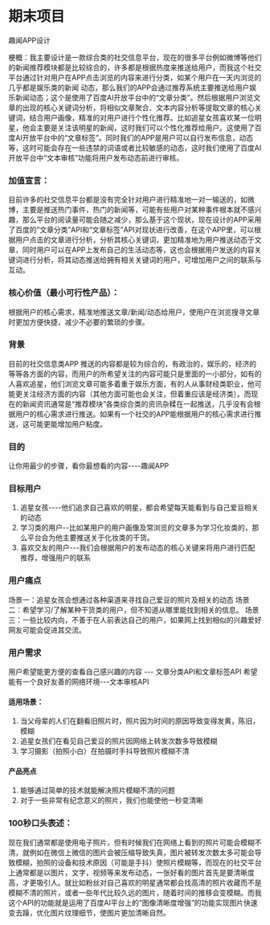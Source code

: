 # 期末项目

趣闻APP设计

梗概：我主要设计是一款综合类的社交信息平台，现在的很多平台例如微博等他们的新闻推荐模块都是比较综合的，许多都是根据热度来推送给用户，而我这个社交平台通过针对用户在APP点击浏览的内容来进行分类，如某个用户在一天内浏览的几乎都是娱乐类的新闻 动态，那么我们的APP会通过推荐系统主要推送给用户娱乐新闻动态；这个是使用了百度AI开放平台中的“文章分类”。然后根据用户浏览文章的出现的核心关键词分析，将相似文章聚合、文本内容分析等提取文章的核心关键词，结合用户画像，精准的对用户进行个性化推荐。比如追星女孩喜欢某一位明星，他会主要是关注该明星的新闻，这时我们可以个性化推荐给用户。这使用了百度AI开放平台中的“文章标签”。同时我们的APP是用户可以自行发布信息，动态等，这时可能会存在一些违禁的词语或者比较敏感的动态，这时我们使用了百度AI开放平台中“文本审核”功能将用户发布动态前进行审核。



### 加值宣言：
目前许多的社交信息平台都是没有完全针对用户进行精准地一对一输送的，如微博，主要是推送热门事件，热门的新闻等，可能有些用户对某种事件根本就不感兴趣，那么平台的阅读量可能会随之减少，那么基于这个现状，现在设计的APP采用了百度的“文章分类”API和“文章标签”API对现状进行改善，在这个APP里，可以根据用户点击的文章进行分析，分析其核心关键词，更加精准地为用户推送动态于文章，同时用户可以在APP上发布自己的生活动态等，这也会根据用户发送的内容关键词进行分析，将其动态推送给拥有相关关键词的用户，可增加用户之间的联系与互动。


### 核心价值（最小可行性产品）：
根据用户的核心需求，精准地推送文章/新闻/动态给用户，使用户在浏览搜寻文章时更加方便快捷，减少不必要的繁琐的步骤。


### 背景
目前的社交信息类APP 推送的内容都是较为综合的，有政治的，娱乐的，经济的等等各方面的内容，而用户的所希望关注的内容可能只是里面的一小部分，如有的人喜欢追星，他们浏览文章可能多着重于娱乐方面，有的人从事财经类职业，他可能更关注经济方面的内容（其他方面可能也会关注，但着重应该是经济类）。而现在的新闻资讯通常是“推荐模块”各类综合类的资讯杂糅在一起推送，几乎没有会根据用户的核心需求进行推送。如果有一个社交的APP能根据用户的核心需求进行推送，这可能更能增加用户粘度。


### 目的
让你用最少的步骤，看你最想看的内容----趣闻APP

### 目标用户
1. 追星女孩----他们追求自己喜欢的明星，都会希望每天能看到与自己爱豆相关的动态
2. 学习类的用户--比如某用户的用户画像及常浏览的文章多为学习化妆类的，那么平台会为他主要推送关于化妆类的干货。
3. 喜欢交友的用户---我们会根据用户的发布动态的核心关键来将用户进行匹配推荐，增强用户的联系


### 用户痛点
场景一：追星女孩会想通过各种渠道来寻找自己爱豆的照片及相关的动态
场景二：希望学习/了解某种干货类的用户，但不知道从哪里能找到相关的信息。
场景三：一些比较内向，不善于在人前表达自己的用户，如果网上找到相似的兴趣爱好网友可能会促进其交流。

### 用户需求

用户希望能更方便的查看自己感兴趣的内容  ---  文章分类API和文章标签API
希望能有一个良好友善的网络环境---文本审核API










#### 适用场景：
1. 当父母辈的人们在翻看旧照片时，照片因为时间的原因导致变得发黄，陈旧，模糊
2. 追星女孩们在看见自己爱豆的照片因网络上转发次数多导致模糊
3. 学习摄影（拍照小白）在拍摄时手抖导致照片模糊不清

#### 产品亮点
1. 能够通过简单的技术就能解决照片模糊不清的问题
2. 对于一些非常有纪念意义的照片，我们也能使他一秒变清晰








### 100秒口头表述：
现在我们通常都是使用电子照片，但有时候我们在网络上看到的照片可能会模糊不清，就例如在微信上微信的图片会被压缩导致失真，图片被转发次数太多可能会导致模糊，拍照的设备和技术原因（可能是手抖）使照片模糊等，而现在的社交平台上通常都是以图片，文字，视频等来发布动态，一张好看的图片首先是要清晰度高，才更吸引人。就比如粉丝对自己喜欢的明星通常都会找高清的照片收藏而不是模糊不清的照片，或者一些年代比较久远的图片，随着时间的推移会变模糊。而我这个API的功能就是运用了百度AI平台上的“图像清晰度增强”的功能实现图片快速变去躁，优化图片纹理细节，使图片更加清晰自然。
 
